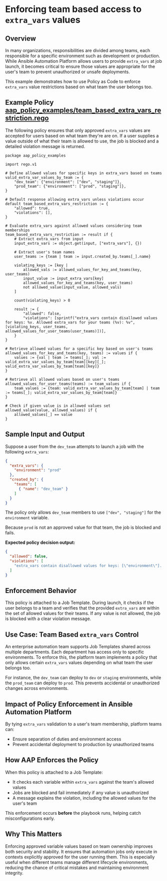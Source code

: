 # Enforcing team based access to `extra_vars` values

## Overview
In many organizations, responsibilities are divided among teams, each responsible for a specific environment such as development or production. While Ansible Automation Platform allows users to provide `extra_vars` at job launch, it becomes critical to ensure those values are appropriate for the user's team to prevent unauthorized or unsafe deployments.

This example demonstrates how to use Policy as Code to enforce `extra_vars` value restrictions based on what team the user belongs too.

## Example Policy [aap_policy_examples/team_based_extra_vars_restriction.rego](aap_policy_examples/team_based_extra_vars_restriction.rego)

The following policy ensures that only approved `extra_vars` values are accepted for users based on what team they're are on. If a user supplies a value outside of what their team is allowed to use, the job is blocked and a detailed violation message is returned.

```rego
package aap_policy_examples

import rego.v1

# Define allowed values for specific keys in extra_vars based on teams
valid_extra_var_values_by_team := {
	"dev_team": {"environment": ["dev", "staging"]},
	"prod_team": {"environment": ["prod", "staging"]},
}

# Default response allowing extra_vars unless violations occur
default team_based_extra_vars_restriction := {
	"allowed": true,
	"violations": [],
}

# Evaluate extra_vars against allowed values considering team memberships
team_based_extra_vars_restriction := result if {
	# Extract extra_vars from input
	input_extra_vars := object.get(input, ["extra_vars"], {})

	# Extract user's team names
	user_teams := {team | team := input.created_by.teams[_].name}

	violating_keys := [key |
		allowed_vals := allowed_values_for_key_and_teams(key, user_teams)
		input_value := input_extra_vars[key]
		allowed_values_for_key_and_teams(key, user_teams)
		not allowed_value(input_value, allowed_vals)
	]

	count(violating_keys) > 0

	result := {
		"allowed": false,
		"violations": [sprintf("extra_vars contain disallowed values for keys: %v. Allowed extra_vars for your teams (%v): %v", [violating_keys, user_teams, allowed_values_for_user_teams(user_teams)])],
	}
}

# Retrieve allowed values for a specific key based on user's teams
allowed_values_for_key_and_teams(key, teams) := values if {
	values := {val | team := teams[_]; val := valid_extra_var_values_by_team[team][key][_]; valid_extra_var_values_by_team[team][key]}
}

# Retrieve all allowed values based on user's teams
allowed_values_for_user_teams(teams) := team_values if {
	team_values := {team: valid_extra_var_values_by_team[team] | team := teams[_]; valid_extra_var_values_by_team[team]}
}

# Check if given value is in allowed values set
allowed_value(value, allowed_values) if {
	allowed_values[_] == value
}
```

## Sample Input and Output

Suppose a user from the `dev_team` attempts to launch a job with the following `extra_vars`:

```json
{
  "extra_vars": {
    "environment": "prod"
  },
  "created_by": {
    "teams": [
      { "name": "dev_team" }
    ]
  }
}
```

The policy only allows `dev_team` members to use `["dev", "staging"]` for the `environment` variable.

Because `prod` is not an approved value for that team, the job is blocked and fails.

**Expected policy decision output:**

```json
{
  "allowed": false,
  "violations": [
    "extra_vars contain disallowed values for keys: [\"environment\"]. Allowed extra_vars for your teams ([\"dev_team\"]): {\"dev_team\": {\"environment\": [\"dev\", \"staging\"]}}"
  ]
}
```

## Enforcement Behavior

This policy is attached to a Job Template. During launch, it checks if the user belongs to a team and verifies that the provided `extra_vars` are within the set of allowed values for their teams. If any value is not allowed, the job is blocked with a clear violation message.

## Use Case: Team Based `extra_vars` Control

An enterprise automation team supports Job Templates shared across multiple departments. Each department has access only to specific environments. To enforce this, the platform team implements a policy that only allows certain `extra_vars` values depending on what team the user belongs too.

For instance, the `dev_team` can deploy to `dev` or `staging` environments, while the `prod_team` can deploy to `prod`. This prevents accidental or unauthorized changes across environments.

## Impact of Policy Enforcement in Ansible Automation Platform

By tying `extra_vars` validation to a user's team membership, platform teams can:

- Ensure separation of duties and environment access  
- Prevent accidental deployment to production by unauthorized teams  

## How AAP Enforces the Policy

When this policy is attached to a Job Template:

- It checks each variable within `extra_vars` against the team's allowed values  
- Jobs are blocked and fail immediately if any value is unauthorized  
- A message explains the violation, including the allowed values for the user's team  

This enforcement occurs **before** the playbook runs, helping catch misconfigurations early.


## Why This Matters

Enforcing approved variable values based on team ownership improves both security and stability. It ensures that automation jobs only execute in contexts explicitly approved for the user running them. This is especially useful when different teams manage different lifecycle environments, reducing the chance of critical mistakes and maintaining environment integrity.
